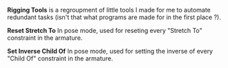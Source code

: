 **Rigging Tools** is a regroupment of little tools I made for me to automate redundant tasks (isn't that what programs are made for in the first place ?).

**Reset Stretch To**
In pose mode, used for reseting every "Stretch To" constraint in the armature.

**Set Inverse Child Of**
In pose mode, used for setting the inverse of every "Child Of" constraint in the armature.

